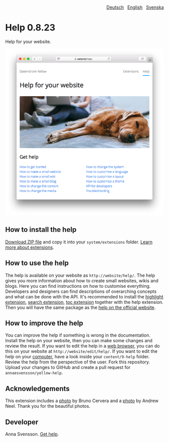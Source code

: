 <p align="right"><a href="README-de.md">Deutsch</a> &nbsp; <a href="README.md">English</a> &nbsp; <a href="README-sv.md">Svenska</a></p>

# Help 0.8.23

Help for your website.

<p align="center"><img src="help-screenshot.png?raw=true" alt="Screenshot"></p>

## How to install the help

[Download ZIP file](https://github.com/annaesvensson/yellow-help/archive/main.zip) and copy it into your `system/extensions` folder. [Learn more about extensions](https://github.com/annaesvensson/yellow-update).

## How to use the help

The help is available on your website as `http://website/help/`. The help gives you more information about how to create small websites, wikis and blogs. Here you can find instructions on how to customise everything. Developers and designers can find descriptions of overarching concepts and what can be done with the API. It's recommended to install the [highlight extension](https://github.com/annaesvensson/yellow-highlight), [search extension](https://github.com/annaesvensson/yellow-search), [toc extension](https://github.com/annaesvensson/yellow-toc) together with the help extension. Then you will have the same package as the [help on the official website](https://datenstrom.se/yellow/help/). 

## How to improve the help

You can improve the help if something is wrong in the documentation. Install the help on your website, then you can make some changes and review the result. If you want to edit the help in a [web browser](https://github.com/annaesvensson/yellow-edit), you can do this on your website at `http://website/edit/help/`. If you want to edit the help on your [computer](https://github.com/annaesvensson/yellow-core), have a look inside your `content/9-help` folder. Review the help from the perspective of the user. Fork this repository. Upload your changes to GitHub and create a pull request for `annaesvensson/yellow-help`.

## Acknowledgements

This extension includes a [photo](https://unsplash.com/photos/azsk_6IMT3I) by Bruno Cervera and a [photo](https://unsplash.com/photos/sZYUKEWsDLA) by Andrew Neel. Thank you for the beautiful photos.

## Developer

Anna Svensson. [Get help](https://datenstrom.se/yellow/help/).
